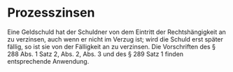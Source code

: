 # Prozesszinsen

Eine Geldschuld hat der Schuldner von dem Eintritt der Rechtshängigkeit an zu verzinsen, auch wenn er nicht im Verzug ist; wird die Schuld erst später fällig, so ist sie von der Fälligkeit an zu verzinsen. Die Vorschriften des § 288 Abs. 1 Satz 2, Abs. 2, Abs. 3 und des § 289 Satz 1 finden entsprechende Anwendung. 

